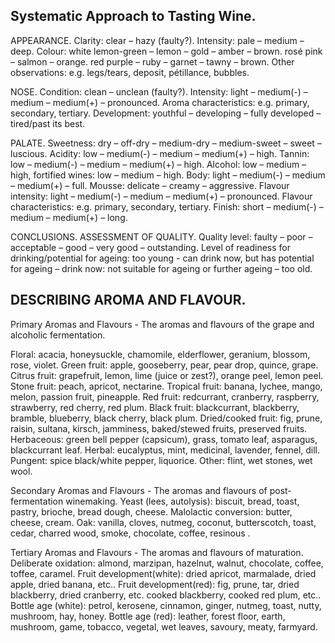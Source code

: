 ## Systematic Approach to Tasting Wine.
APPEARANCE.
Clarity: clear – hazy (faulty?).
Intensity: pale – medium – deep.
Colour: white lemon-green – lemon – gold – amber – brown.
rosé pink – salmon – orange.
red purple – ruby – garnet – tawny – brown.
Other observations: e.g. legs/tears, deposit, pétillance, bubbles.

NOSE.
Condition: clean – unclean (faulty?).
Intensity: light – medium(-) – medium – medium(+) – pronounced.
Aroma characteristics: e.g. primary, secondary, tertiary.
Development: youthful – developing – fully developed – tired/past its best.

PALATE.
Sweetness: dry – off-dry – medium-dry – medium-sweet – sweet – luscious.
Acidity: low – medium(-) – medium – medium(+) – high.
Tannin: low – medium(-) – medium – medium(+) – high.
Alcohol: low – medium – high, fortified wines: low – medium – high.
Body: light – medium(-) – medium – medium(+) – full.
Mousse: delicate – creamy – aggressive.
Flavour intensity: light – medium(-) – medium – medium(+) – pronounced.
Flavour characteristics: e.g. primary, secondary, tertiary.
Finish: short – medium(-) – medium – medium(+) – long.

CONCLUSIONS.
ASSESSMENT OF QUALITY.
Quality level: faulty – poor – acceptable – good – very good – outstanding.
Level of readiness for drinking/potential for ageing: too young - can drink now, but has potential for ageing –  drink now: not suitable for ageing or further ageing – too old.


## DESCRIBING AROMA AND FLAVOUR.
Primary Aromas and Flavours - The aromas and flavours of the grape and alcoholic fermentation.

Floral: acacia, honeysuckle, chamomile, elderflower, geranium, blossom, rose, violet.
Green fruit: apple, gooseberry, pear, pear drop, quince, grape.
Citrus fruit: grapefruit, lemon, lime (juice or zest?), orange peel, lemon peel.
Stone fruit: peach, apricot, nectarine.
Tropical fruit: banana, lychee, mango, melon, passion fruit, pineapple.
Red fruit: redcurrant, cranberry, raspberry, strawberry, red cherry, red plum.
Black fruit: blackcurrant, blackberry, bramble, blueberry, black cherry, black plum.
Dried/cooked fruit: fig, prune, raisin, sultana, kirsch, jamminess, baked/stewed fruits, preserved fruits.
Herbaceous: green bell pepper (capsicum), grass, tomato leaf, asparagus, blackcurrant leaf.
Herbal: eucalyptus, mint, medicinal, lavender, fennel, dill.
Pungent: spice black/white pepper, liquorice.
Other: flint, wet stones, wet wool.

Secondary Aromas and Flavours - The aromas and flavours of post-fermentation winemaking.
Yeast (lees, autolysis): biscuit, bread, toast, pastry, brioche, bread dough, cheese.
Malolactic conversion: butter, cheese, cream.
Oak: vanilla, cloves, nutmeg, coconut, butterscotch, toast, cedar, charred wood, smoke, chocolate, coffee, resinous .

Tertiary Aromas and Flavours - The aromas and flavours of maturation.
Deliberate oxidation: almond, marzipan, hazelnut, walnut, chocolate, coffee, toffee, caramel.
Fruit development(white): dried apricot, marmalade, dried apple, dried banana, etc..
Fruit development(red): fig, prune, tar, dried blackberry, dried cranberry, etc. cooked blackberry, cooked red plum, etc..
Bottle age (white): petrol, kerosene, cinnamon, ginger, nutmeg, toast, nutty, mushroom, hay, honey.
Bottle age (red): leather, forest floor, earth, mushroom, game, tobacco, vegetal, wet leaves, savoury, meaty, farmyard. 
